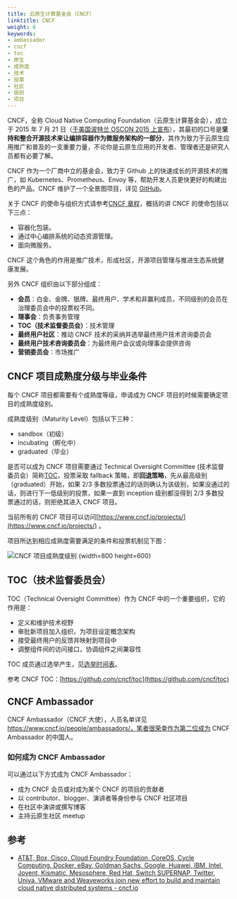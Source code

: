 ```yaml
---
title: 云原生计算基金会（CNCF）
linktitle: CNCF
weight: 6
keywords:
- ambassador
- cncf
- toc
- 原生
- 成熟度
- 技术
- 投票
- 社区
- 级别
- 项目
---
```

CNCF，全称 Cloud Native Computing Foundation（云原生计算基金会），成立于 2015 年 7 月 21 日（[于美国波特兰 OSCON 2015 上宣布](https://www.cncf.io/announcement/2015/06/21/new-cloud-native-computing-foundation-to-drive-alignment-among-container-technologies/)），其最初的口号是**坚持和整合开源技术来让编排容器作为微服务架构的一部分**，其作为致力于云原生应用推广和普及的一支重要力量，不论你是云原生应用的开发者、管理者还是研究人员都有必要了解。

CNCF 作为一个厂商中立的基金会，致力于 Github 上的快速成长的开源技术的推广，如 Kubernetes、Prometheus、Envoy 等，帮助开发人员更快更好的构建出色的产品。CNCF 维护了一个全景图项目，详见 [GitHub](https://github.com/cncf/landscape)。

关于 CNCF 的使命与组织方式请参考[CNCF 章程](https://www.cncf.io/about/charter/)，概括的讲 CNCF 的使命包括以下三点：

* 容器化包装。
* 通过中心编排系统的动态资源管理。
* 面向微服务。

CNCF 这个角色的作用是推广技术，形成社区，开源项目管理与推进生态系统健康发展。

另外 CNCF 组织由以下部分组成：

* **会员**：白金、金牌、银牌、最终用户、学术和非赢利成员，不同级别的会员在治理委员会中的投票权不同。
* **理事会**：负责事务管理
* **TOC（技术监督委员会）**：技术管理
* **最终用户社区**：推动 CNCF 技术的采纳并选举最终用户技术咨询委员会
* **最终用户技术咨询委员会**：为最终用户会议或向理事会提供咨询
* **营销委员会**：市场推广

## CNCF 项目成熟度分级与毕业条件

每个 CNCF 项目都需要有个成熟度等级，申请成为 CNCF 项目的时候需要确定项目的成熟度级别。

成熟度级别（Maturity Level）包括以下三种：

* sandbox（初级）
* incubating（孵化中）
* graduated（毕业）

是否可以成为 CNCF 项目需要通过 Technical Oversight Committee \(技术监督委员会）简称[TOC](https://github.com/cncf/toc)，投票采取 fallback 策略，即**回退策略**，先从最高级别（graduated）开始，如果 2/3 多数投票通过的话则确认为该级别，如果没通过的话，则进行下一低级别的投票，如果一直到 inception 级别都没得到 2/3 多数投票通过的话，则拒绝其进入 CNCF 项目。

当前所有的 CNCF 项目可以访问[https://www.cncf.io/projects/](https://www.cncf.io/projects/) 。

项目所达到相应成熟度需要满足的条件和投票机制见下图：

![CNCF 项目成熟度级别](../../images/cncf-graduation-criteria-v2.webp "CNCF项目成熟度级别")
{width=800 height=600}

## TOC（技术监督委员会）

TOC（Technical Oversight Committee）作为 CNCF 中的一个重要组织，它的作用是：

* 定义和维护技术视野
* 审批新项目加入组织，为项目设定概念架构
* 接受最终用户的反馈并映射到项目中
* 调整组件间的访问接口，协调组件之间兼容性

TOC 成员通过选举产生，见[选举时间表](https://github.com/cncf/toc/blob/master/process/election-schedule.md)。

参考 CNCF TOC：[https://github.com/cncf/toc](https://github.com/cncf/toc)

## CNCF Ambassador

CNCF Ambassador（CNCF 大使），人员名单详见 <https://www.cncf.io/people/ambassadors/，笔者很荣幸作为第二位成为> CNCF Ambassador 的中国人。

### 如何成为 CNCF Ambassador

可以通过以下方式成为 CNCF Ambassador：

* 成为 CNCF 会员或对成为某个 CNCF 的项目的贡献者
* 以 contributor、blogger、演讲者等身份参与 CNCF 社区项目
* 在社区中演讲或撰写博客
* 主持云原生社区 meetup

## 参考

* [AT&T, Box, Cisco, Cloud Foundry Foundation, CoreOS, Cycle Computing, Docker, eBay, Goldman Sachs, Google, Huawei, IBM, Intel, Joyent, Kismatic, Mesosphere, Red Hat, Switch SUPERNAP, Twitter, Univa, VMware and Weaveworks join new effort to build and maintain cloud native distributed systems - cncf.io](https://www.cncf.io/announcement/2015/06/21/new-cloud-native-computing-foundation-to-drive-alignment-among-container-technologies/)
